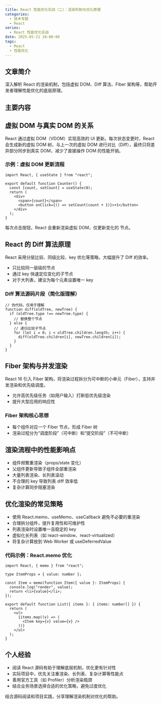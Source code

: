 ```yaml
---
title: React 性能优化实战（二）：渲染机制与优化原理
categories:
  - 技术专题
  - React
series:
  - React 性能优化实战
date: 2025-05-21 10:00:00
tags:
  - React
  - 性能优化
---
```


## 文章简介

深入解析 React 的渲染机制，包括虚拟 DOM、Diff 算法、Fiber 架构等，帮助开发者理解性能优化的底层原理。

## 主要内容

## 虚拟 DOM 与真实 DOM 的关系

React 通过虚拟 DOM（VDOM）实现高效的 UI 更新。每次状态变更时，React 会生成新的虚拟 DOM 树，与上一次的虚拟 DOM 进行对比（Diff），最终只将差异部分同步到真实 DOM，减少了直接操作 DOM 的性能开销。

### 示例：虚拟 DOM 更新流程

```tsx
import React, { useState } from "react";

export default function Counter() {
  const [count, setCount] = useState(0);
  return (
    <div>
      <span>{count}</span>
      <button onClick={() => setCount(count + 1)}>+1</button>
    </div>
  );
}
```

每次点击按钮，React 会重新渲染虚拟 DOM，仅更新变化的 <span> 节点。

## React 的 Diff 算法原理

React 采用分层比较、同级比较、key 优化等策略，大幅提升了 Diff 的效率。

- 只比较同一层级的节点
- 通过 key 快速定位变化的子节点
- 对于大列表，建议为每个元素设置唯一 key

### Diff 算法源码片段（简化版理解）

```tsx
// 伪代码，仅用于理解
function diff(oldTree, newTree) {
  if (oldTree.type !== newTree.type) {
    // 替换整个节点
  } else {
    // 递归比较子节点
    for (let i = 0; i < oldTree.children.length; i++) {
      diff(oldTree.children[i], newTree.children[i]);
    }
  }
}
```

## Fiber 架构与并发渲染

React 16 引入 Fiber 架构，将渲染过程拆分为可中断的小单元（Fiber），支持并发渲染和优先级调度。

- 允许高优先级任务（如用户输入）打断低优先级渲染
- 提升大型应用的响应性

### Fiber 架构核心思想

- 每个组件对应一个 Fiber 节点，形成 Fiber 树
- 渲染过程分为“调度阶段”（可中断）和“提交阶段”（不可中断）

## 渲染流程中的性能影响点

- 组件频繁重渲染（props/state 变化）
- 父组件更新导致子组件全部重渲染
- 大量列表渲染、长列表滚动
- 不合理的 key 导致列表 diff 效率低
- 复杂计算同步阻塞渲染

## 优化渲染的常见策略

- 使用 React.memo、useMemo、useCallback 避免不必要的重渲染
- 合理拆分组件，提升复用性和可维护性
- 列表渲染时设置唯一且稳定的 key
- 虚拟化长列表（如 react-window、react-virtualized）
- 将复杂计算放到 Web Worker 或 useDeferredValue

### 代码示例：React.memo 优化

```tsx
import React, { memo } from "react";

type ItemProps = { value: number };

const Item = memo(function Item({ value }: ItemProps) {
  console.log("render", value);
  return <li>{value}</li>;
});

export default function List({ items }: { items: number[] }) {
  return (
    <ul>
      {items.map((v) => (
        <Item key={v} value={v} />
      ))}
    </ul>
  );
}
```

## 个人经验

- 阅读 React 源码有助于理解底层机制，优化更有针对性
- 实际项目中，优先关注重渲染、长列表、复杂计算等性能点
- 善用官方工具（如 Profiler）分析渲染瓶颈
- 结合业务场景选择合适的优化策略，避免过度优化

结合源码阅读和项目实践，分享理解渲染机制对优化的帮助。
